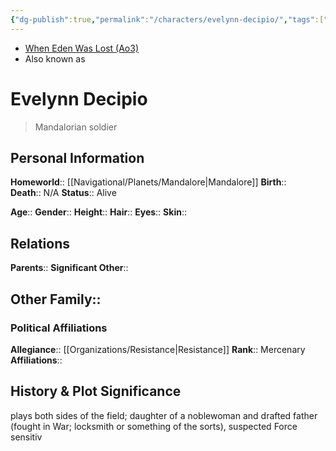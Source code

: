 ```yaml
---
{"dg-publish":true,"permalink":"/characters/evelynn-decipio/","tags":["bountyhunter","forcesensitive","unfinished"],"noteIcon":"saber1"}
---
```


- [When Eden Was Lost (Ao3)](https://archiveofourown.org/works/19334440/chapters/45992584)
- Also known as
# Evelynn Decipio
> Mandalorian soldier
## Personal Information

**Homeworld**::  [[Navigational/Planets/Mandalore\|Mandalore]]
**Birth**::  
**Death**::  N/A
**Status**::  Alive

**Age**:: 
**Gender**:: 
**Height**:: 
**Hair**:: 
**Eyes**:: 
**Skin**:: 

## Relations

**Parents**:: 
**Significant Other**::

**Other Family**::
- 

### Political Affiliations

**Allegiance**::  [[Organizations/Resistance\|Resistance]]
**Rank**::  Mercenary
**Affiliations**::  

## History & Plot Significance

plays both sides of the field; daughter of a noblewoman and drafted father (fought in War; locksmith or something of the sorts), suspected Force sensitiv